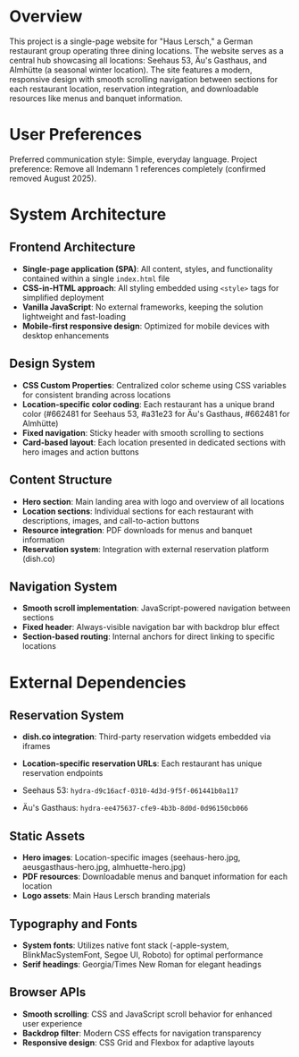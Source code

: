 # Overview

This project is a single-page website for "Haus Lersch," a German restaurant group operating three dining locations. The website serves as a central hub showcasing all locations: Seehaus 53, Äu's Gasthaus, and Almhütte (a seasonal winter location). The site features a modern, responsive design with smooth scrolling navigation between sections for each restaurant location, reservation integration, and downloadable resources like menus and banquet information.

# User Preferences

Preferred communication style: Simple, everyday language.
Project preference: Remove all Indemann 1 references completely (confirmed removed August 2025).

# System Architecture

## Frontend Architecture
- **Single-page application (SPA)**: All content, styles, and functionality contained within a single `index.html` file
- **CSS-in-HTML approach**: All styling embedded using `<style>` tags for simplified deployment
- **Vanilla JavaScript**: No external frameworks, keeping the solution lightweight and fast-loading
- **Mobile-first responsive design**: Optimized for mobile devices with desktop enhancements

## Design System
- **CSS Custom Properties**: Centralized color scheme using CSS variables for consistent branding across locations
- **Location-specific color coding**: Each restaurant has a unique brand color (#662481 for Seehaus 53, #a31e23 for Äu's Gasthaus, #662481 for Almhütte)
- **Fixed navigation**: Sticky header with smooth scrolling to sections
- **Card-based layout**: Each location presented in dedicated sections with hero images and action buttons

## Content Structure
- **Hero section**: Main landing area with logo and overview of all locations
- **Location sections**: Individual sections for each restaurant with descriptions, images, and call-to-action buttons
- **Resource integration**: PDF downloads for menus and banquet information
- **Reservation system**: Integration with external reservation platform (dish.co)

## Navigation System
- **Smooth scroll implementation**: JavaScript-powered navigation between sections
- **Fixed header**: Always-visible navigation bar with backdrop blur effect
- **Section-based routing**: Internal anchors for direct linking to specific locations

# External Dependencies

## Reservation System
- **dish.co integration**: Third-party reservation widgets embedded via iframes
- **Location-specific reservation URLs**: Each restaurant has unique reservation endpoints
- Seehaus 53: `hydra-d9c16acf-0310-4d3d-9f5f-061441b0a117`

- Äu's Gasthaus: `hydra-ee475637-cfe9-4b3b-8d0d-0d96150cb066`

## Static Assets
- **Hero images**: Location-specific images (seehaus-hero.jpg, aeusgasthaus-hero.jpg, almhuette-hero.jpg)
- **PDF resources**: Downloadable menus and banquet information for each location
- **Logo assets**: Main Haus Lersch branding materials

## Typography and Fonts
- **System fonts**: Utilizes native font stack (-apple-system, BlinkMacSystemFont, Segoe UI, Roboto) for optimal performance
- **Serif headings**: Georgia/Times New Roman for elegant headings

## Browser APIs
- **Smooth scrolling**: CSS and JavaScript scroll behavior for enhanced user experience
- **Backdrop filter**: Modern CSS effects for navigation transparency
- **Responsive design**: CSS Grid and Flexbox for adaptive layouts